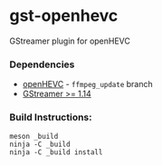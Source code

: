 # gst-openhevc
GStreamer plugin for openHEVC

### Dependencies
- [openHEVC](https://github.com/OpenHEVC/openHEVC/) - `ffmpeg_update` branch
- [GStreamer >= 1.14](https://gstreamer.freedesktop.org/)

### Build Instructions:
```
meson _build
ninja -C _build
ninja -C _build install
```

